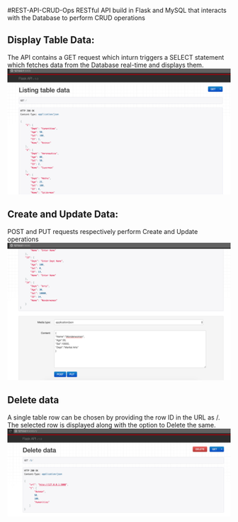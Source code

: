 #REST-API-CRUD-Ops
RESTful API build in Flask and MySQL that interacts with the Database to perform CRUD operations

Display Table Data:
--------------------
The API contains a GET request which inturn triggers a SELECT statement which fetches data from the Database real-time and displays them.
![GET](Screenshots/GetRequest.png)

Create and Update Data:
-----------------------
POST and PUT requests respectively perform Create and Update operations
![POST](Screenshots/PostRequest.png)

Delete data
------------------------
A single table row can be chosen by providing the row ID in the URL as <URL>/<RowID>. The selected row is displayed along with the option to Delete the same.
![DEL](Screenshots/DeleteRequest.png)